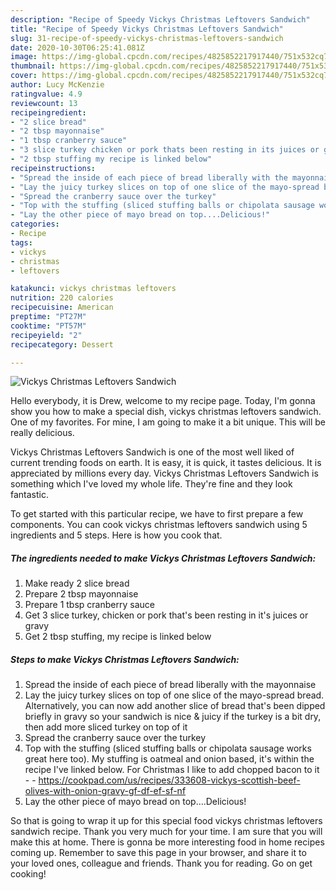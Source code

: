```yaml
---
description: "Recipe of Speedy Vickys Christmas Leftovers Sandwich"
title: "Recipe of Speedy Vickys Christmas Leftovers Sandwich"
slug: 31-recipe-of-speedy-vickys-christmas-leftovers-sandwich
date: 2020-10-30T06:25:41.081Z
image: https://img-global.cpcdn.com/recipes/4825852217917440/751x532cq70/vickys-christmas-leftovers-sandwich-recipe-main-photo.jpg
thumbnail: https://img-global.cpcdn.com/recipes/4825852217917440/751x532cq70/vickys-christmas-leftovers-sandwich-recipe-main-photo.jpg
cover: https://img-global.cpcdn.com/recipes/4825852217917440/751x532cq70/vickys-christmas-leftovers-sandwich-recipe-main-photo.jpg
author: Lucy McKenzie
ratingvalue: 4.9
reviewcount: 13
recipeingredient:
- "2 slice bread"
- "2 tbsp mayonnaise"
- "1 tbsp cranberry sauce"
- "3 slice turkey chicken or pork thats been resting in its juices or gravy"
- "2 tbsp stuffing my recipe is linked below"
recipeinstructions:
- "Spread the inside of each piece of bread liberally with the mayonnaise"
- "Lay the juicy turkey slices on top of one slice of the mayo-spread bread. Alternatively, you can now add another slice of bread that&#39;s been dipped briefly in gravy so your sandwich is nice &amp; juicy if the turkey is a bit dry, then add more sliced turkey on top of it"
- "Spread the cranberry sauce over the turkey"
- "Top with the stuffing (sliced stuffing balls or chipolata sausage works great here too). My stuffing is oatmeal and onion based, it&#39;s within the recipe I&#39;ve linked below. For Christmas I like to add chopped bacon to it  https://cookpad.com/us/recipes/333608-vickys-scottish-beef-olives-with-onion-gravy-gf-df-ef-sf-nf"
- "Lay the other piece of mayo bread on top....Delicious!"
categories:
- Recipe
tags:
- vickys
- christmas
- leftovers

katakunci: vickys christmas leftovers 
nutrition: 220 calories
recipecuisine: American
preptime: "PT27M"
cooktime: "PT57M"
recipeyield: "2"
recipecategory: Dessert

---
```



![Vickys Christmas Leftovers Sandwich](https://img-global.cpcdn.com/recipes/4825852217917440/751x532cq70/vickys-christmas-leftovers-sandwich-recipe-main-photo.jpg)

Hello everybody, it is Drew, welcome to my recipe page. Today, I'm gonna show you how to make a special dish, vickys christmas leftovers sandwich. One of my favorites. For mine, I am going to make it a bit unique. This will be really delicious.

Vickys Christmas Leftovers Sandwich is one of the most well liked of current trending foods on earth. It is easy, it is quick, it tastes delicious. It is appreciated by millions every day. Vickys Christmas Leftovers Sandwich is something which I've loved my whole life. They're fine and they look fantastic.




To get started with this particular recipe, we have to first prepare a few components. You can cook vickys christmas leftovers sandwich using 5 ingredients and 5 steps. Here is how you cook that.

<!--inarticleads1-->

##### The ingredients needed to make Vickys Christmas Leftovers Sandwich:

1. Make ready 2 slice bread
1. Prepare 2 tbsp mayonnaise
1. Prepare 1 tbsp cranberry sauce
1. Get 3 slice turkey, chicken or pork that&#39;s been resting in it&#39;s juices or gravy
1. Get 2 tbsp stuffing, my recipe is linked below




<!--inarticleads2-->

##### Steps to make Vickys Christmas Leftovers Sandwich:

1. Spread the inside of each piece of bread liberally with the mayonnaise
1. Lay the juicy turkey slices on top of one slice of the mayo-spread bread. Alternatively, you can now add another slice of bread that&#39;s been dipped briefly in gravy so your sandwich is nice &amp; juicy if the turkey is a bit dry, then add more sliced turkey on top of it
1. Spread the cranberry sauce over the turkey
1. Top with the stuffing (sliced stuffing balls or chipolata sausage works great here too). My stuffing is oatmeal and onion based, it&#39;s within the recipe I&#39;ve linked below. For Christmas I like to add chopped bacon to it -  - https://cookpad.com/us/recipes/333608-vickys-scottish-beef-olives-with-onion-gravy-gf-df-ef-sf-nf
1. Lay the other piece of mayo bread on top....Delicious!




So that is going to wrap it up for this special food vickys christmas leftovers sandwich recipe. Thank you very much for your time. I am sure that you will make this at home. There is gonna be more interesting food in home recipes coming up. Remember to save this page in your browser, and share it to your loved ones, colleague and friends. Thank you for reading. Go on get cooking!
